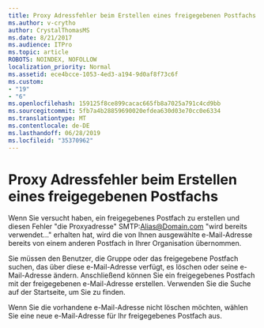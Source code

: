 ```yaml
---
title: Proxy Adressfehler beim Erstellen eines freigegebenen Postfachs
ms.author: v-crytho
author: CrystalThomasMS
ms.date: 8/21/2017
ms.audience: ITPro
ms.topic: article
ROBOTS: NOINDEX, NOFOLLOW
localization_priority: Normal
ms.assetid: ece4bcce-1053-4ed3-a194-9d0af8f73c6f
ms.custom:
- "19"
- "6"
ms.openlocfilehash: 159125f8ce899cacac665fb8a7025a791c4cd9bb
ms.sourcegitcommit: 5fb7a4b28859690020efdea630d03e70cc0e6334
ms.translationtype: MT
ms.contentlocale: de-DE
ms.lasthandoff: 06/28/2019
ms.locfileid: "35370962"
---
```

# <a name="proxy-address-error-while-creating-a-shared-mailbox"></a>Proxy Adressfehler beim Erstellen eines freigegebenen Postfachs

Wenn Sie versucht haben, ein freigegebenes Postfach zu erstellen und diesen Fehler "die Proxyadresse" SMTP:Alias@Domain.com "wird bereits verwendet..." erhalten hat, wird die von Ihnen ausgewählte e-Mail-Adresse bereits von einem anderen Postfach in Ihrer Organisation übernommen.
  
Sie müssen den Benutzer, die Gruppe oder das freigegebene Postfach suchen, das über diese e-Mail-Adresse verfügt, es löschen oder seine e-Mail-Adresse ändern. Anschließend können Sie ein freigegebenes Postfach mit der freigegebenen e-Mail-Adresse erstellen. Verwenden Sie die Suche auf der Startseite, um Sie zu finden.
  
Wenn Sie die vorhandene e-Mail-Adresse nicht löschen möchten, wählen Sie eine neue e-Mail-Adresse für Ihr freigegebenes Postfach aus.
  